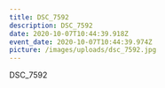 ```yaml
---
title: DSC_7592
description: DSC_7592
date: 2020-10-07T10:44:39.918Z
event_date: 2020-10-07T10:44:39.974Z
picture: /images/uploads/dsc_7592.jpg
---
```

DSC_7592